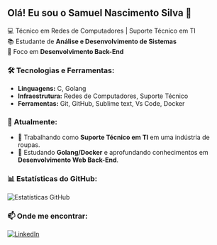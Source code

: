 ## Olá! Eu sou o Samuel Nascimento Silva 👋

💻 Técnico em Redes de Computadores | Suporte Técnico em TI  
📚 Estudante de **Análise e Desenvolvimento de Sistemas**  
🚀 Foco em **Desenvolvimento Back-End**  

### 🛠️ Tecnologias e Ferramentas:
- **Linguagens:** C, Golang    
- **Infraestrutura:** Redes de Computadores, Suporte Técnico
- **Ferramentas:** Git, GitHub, Sublime text, Vs Code, Docker

### 🔎 Atualmente:
- 📌 Trabalhando como **Suporte Técnico em TI** em uma indústria de roupas.  
- 🎯 Estudando **Golang/Docker** e aprofundando conhecimentos em **Desenvolvimento Web Back-End**.  

### 📊 Estatísticas do GitHub:
![Estatísticas GitHub](https://github-readme-stats.vercel.app/api?username=DevSamSilva&show_icons=true&theme=dracula&cache_seconds=60)

### 📫 Onde me encontrar:
[![LinkedIn](https://img.shields.io/badge/LinkedIn-Samuel%20Nascimento-blue?logo=linkedin)](https://www.linkedin.com/in/samuel-nascimento-05b94a263)
